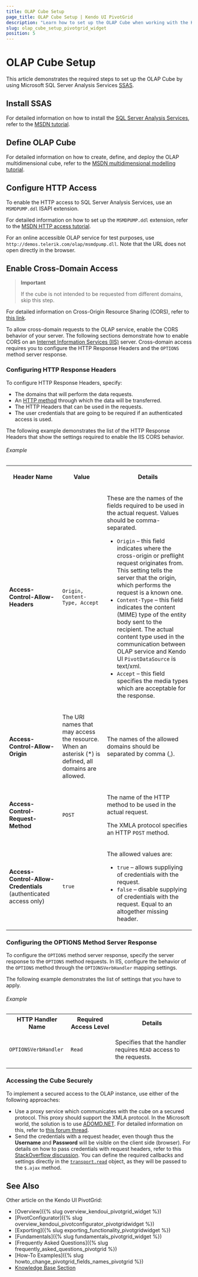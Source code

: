 ```yaml
---
title: OLAP Cube Setup
page_title: OLAP Cube Setup | Kendo UI PivotGrid
description: "Learn how to set up the OLAP Cube when working with the Kendo UI PivotGrid widget."
slug: olap_cube_setup_pivotgrid_widget
position: 5
---
```


# OLAP Cube Setup

This article demonstrates the required steps to set up the OLAP Cube by using Microsoft SQL Server Analysis Services [SSAS](http://technet.microsoft.com/en-us/library/ms175609(v=sql.90).aspx).

## Install SSAS

For detailed information on how to install the [SQL Server Analysis Services](http://technet.microsoft.com/en-us/library/ms175609(v=sql.90).aspx), refer to the [MSDN tutorial](http://msdn.microsoft.com/en-us/library/hh403424(v=sql.110).aspx).

## Define OLAP Cube

For detailed information on how to create, define, and deploy the OLAP multidimensional cube, refer to the [MSDN multidimensional modelling tutorial](http://msdn.microsoft.com/en-us/library/ms170208(v=sql.110).aspx).

## Configure HTTP Access

To enable the HTTP access to SQL Server Analysis Services, use an `MSMDPUMP.ddl` ISAPI extension.

For detailed information on how to set up the `MSMDPUMP.ddl` extension, refer to the [MSDN HTTP access tutorial](http://technet.microsoft.com/en-us/library/gg492140.aspx).

For an online accessible OLAP service for test purposes, use `http://demos.telerik.com/olap/msmdpump.dll`. Note that the URL does not open directly in the browser.

## Enable Cross-Domain Access

> **Important**
>
> If the cube is not intended to be requested from different domains, skip this step.

For detailed information on Cross-Origin Resource Sharing (CORS), refer to [this link](https://developer.mozilla.org/en-US/docs/Web/HTTP/Access_control_CORS).

To allow cross-domain requests to the OLAP service, enable the CORS behavior of your server. The following sections demonstrate how to enable CORS on an [Internet Information Services (IIS)](http://www.iis.net/) server. Cross-domain access requires you to configure the HTTP Response Headers and the `OPTIONS` method server response.

### Configuring HTTP Response Headers

To configure HTTP Response Headers, specify:
* The domains that will perform the data requests.
* An [HTTP method](http://www.w3.org/Protocols/rfc2616/rfc2616-sec9.html) through which the data will be transferred.
* The HTTP Headers that can be used in the requests.
* The user credentials that are going to be required if an authenticated access is used.

The following example demonstrates the list of the HTTP Response Headers that show the settings required to enable the IIS CORS behavior.

###### Example

<table>
    <tbody>
        <tr>
            <th>
                <p>Header Name</p>
            </th>
            <th>
                <p>Value</p>
            </th>
            <th>
                <p>Details</p>
            </th>
        </tr>
        <tr>
            <td><strong>Access-Control-Allow-Headers</strong></td>
            <td><code>Origin, Content-Type, Accept</code></td>
            <td>
                <p>These are the names of the fields required to be used in the actual request. Values should be comma-separated.</p>
                <ul>
                    <li><code>Origin</code> – this field indicates where the cross-origin or preflight request originates from. This setting tells the server that the origin, which performs the request is a known one.</li>
                    <li><code>Content-Type</code> – this field indicates the content (MIME) type of the entity body sent to the recipient. The actual content type used in the communication between OLAP service and Kendo UI <code>PivotDataSource</code> is text/xml.</li>
                    <li><code>Accept</code> – this field specifies the media types which are acceptable for the response.</li>
                </ul>
            </td>
        </tr>
        <tr>
            <td><strong>Access-Control-Allow-Origin</strong></td>
            <td>
                <p>The URI names that may access the resource. When an asterisk (*) is defined, all domains are allowed.</p>
            </td>
            <td>
                <p>The names of the allowed domains should be separated by comma (,).</p>
            </td>
        </tr>
        <tr>
            <td><strong>Access-Control-Request-Method</strong></td>
            <td><code>POST</code></td>
            <td>
                <p>The name of the HTTP method to be used in the actual request.</p>
                <p>The XMLA protocol specifies an HTTP <code>POST</code> method.</p>
            </td>
        </tr>
        <tr>
            <td><strong>Access-Control-Allow-Credentials</strong> (authenticated access only)</td>
            <td><code>true</code></td>
            <td>
                <p>The allowed values are:</p>
                <ul>
                    <li><code>true</code> – allows suppliying of credentials with the request.</li>
                    <li><code>false</code> – disable supplying of credentials with the request. Equal to an altogether missing header.</li>
                </ul>
            </td>
        </tr>
    </tbody>
</table>

### Configuring the OPTIONS Method Server Response

To configure the `OPTIONS` method server response, specify the server response to the `OPTIONS` method requests. In IIS, configure the behavior of the `OPTIONS` method through the `OPTIONSVerbHandler` mapping settings.

The following example demonstrates the list of settings that you have to apply.

###### Example

<table>
    <tbody>
        <tr>
            <th>HTTP Handler Name</th>
            <th>Required Access Level</th>
            <th>Details</th>
        </tr>
        <tr>
            <td><code>OPTIONSVerbHandler</code></td>
            <td><code>Read</code></td>
            <td>
                <p>Specifies that the handler requires <code>READ</code> access to the requests.</p>
            </td>
        </tr>
    </tbody>
</table>

### Accessing the Cube Securely

To implement a secured access to the OLAP instance, use either of the following approaches:
* Use a proxy service which communicates with the cube on a secured protocol. This proxy should support the XMLA protocol. In the Microsoft world, the solution is to use [ADOMD.NET](https://technet.microsoft.com/en-us/library/ms123483%28v=sql.110%29.aspx). For detailed information on this, refer to [this forum thread](http://www.telerik.com/forums/securing-access-to-msmdpump-dll).
* Send the credentials with a request header, even though thus the **Username** and **Password** will be visible on the client side (browser). For details on how to pass credentials with request headers, refer to this [StackOverflow discussion](http://stackoverflow.com/questions/14579478/how-to-pass-credentials-for-a-webservice-using-jquery-ajax-call). You can define the required callbacks and settings directly in the [`transport.read`](http://docs.telerik.com/kendo-ui/api/javascript/data/datasource/configuration/transport.read) object, as they will be passed to the `$.ajax` method.

## See Also

Other article on the Kendo UI PivotGrid:

* [Overview]({% slug overview_kendoui_pivotgrid_widget %})
* [PivotConfigurator]({% slug overview_kendoui_pivotconfigurator_pivotgridwidget %})
* [Exporting]({% slug exporting_functionality_pivotgridwidget %})
* [Fundamentals]({% slug fundamentals_pivotgrid_widget %})
* [Frequently Asked Questions]({% slug frequently_asked_questions_pivotgrid %})
* [How-To Examples]({% slug howto_change_pivotgrid_fields_names_pivotgrid %})
* [Knowledge Base Section](/knowledge-base)
